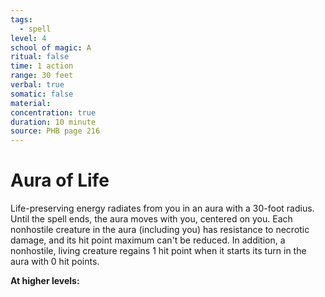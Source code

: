 ```yaml
---
tags:
  - spell
level: 4
school of magic: A
ritual: false
time: 1 action
range: 30 feet
verbal: true
somatic: false
material: 
concentration: true
duration: 10 minute
source: PHB page 216
---
```

# Aura of Life
Life-preserving energy radiates from you in an aura with a 30-foot radius. Until the spell ends, the aura moves with you, centered on you. Each nonhostile creature in the aura (including you) has resistance to necrotic damage, and its hit point maximum can't be reduced. In addition, a nonhostile, living creature regains 1 hit point when it starts its turn in the aura with 0 hit points.

**At higher levels:** 